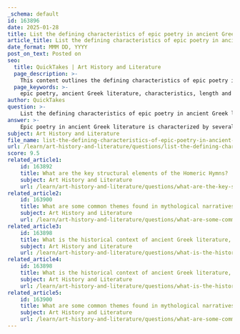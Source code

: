 ```yaml
---
_schema: default
id: 163896
date: 2025-01-28
title: List the defining characteristics of epic poetry in ancient Greek literature.
article_title: List the defining characteristics of epic poetry in ancient Greek literature.
date_format: MMM DD, YYYY
post_on_text: Posted on
seo:
  title: QuickTakes | Art History and Literature
  page_description: >-
    This content outlines the defining characteristics of epic poetry in ancient Greek literature, highlighting features such as length, metrical form, heroic themes, and the involvement of divine beings.
  page_keywords: >-
    epic poetry, ancient Greek literature, characteristics, length and structure, metrical form, dactylic hexameter, heroic themes, divine intervention, in medias res, epithets, oral tradition, cultural significance, complex characterization
author: QuickTakes
question: >-
    List the defining characteristics of epic poetry in ancient Greek literature.
answer: >-
    Epic poetry in ancient Greek literature is characterized by several defining features that distinguish it from other forms of poetry. Here are the key characteristics:\n\n1. **Length and Structure**: Epic poems are typically long narrative works that recount the adventures and exploits of heroes and gods. They often consist of thousands of lines, as seen in Homer's *Iliad* and *Odyssey*, which are foundational texts of this genre.\n\n2. **Metrical Form**: Epic poetry is primarily composed in dactylic hexameter, a metrical pattern that consists of six feet per line, where each foot can be a dactyl (one long syllable followed by two short syllables) or a spondee (two long syllables). This rhythmic structure contributes to the musicality and memorability of the verses.\n\n3. **Heroic Themes**: The narratives often center around heroic figures who embody the values and ideals of their culture. These heroes face significant challenges, engage in battles, and undergo personal transformations, reflecting the human experience and moral lessons.\n\n4. **Divine Intervention**: The involvement of gods and goddesses is a common theme in epic poetry. Deities often intervene in human affairs, influencing the outcomes of events and the fates of characters, which highlights the relationship between mortals and the divine.\n\n5. **In Medias Res**: Epic poems frequently begin in the middle of the action (in medias res), with background information provided through flashbacks or narrative exposition. This technique engages the audience and creates a sense of immediacy.\n\n6. **Use of Epithets**: Character epithets are a hallmark of epic poetry, where heroes and gods are often described with fixed phrases (e.g., "swift-footed Achilles" or "rosy-fingered Dawn"). These epithets serve to enhance the rhythm of the verse and provide immediate recognition of characters.\n\n7. **Oral Tradition**: Epic poetry has its roots in oral storytelling traditions. Bards, or aoidoi, would perform these poems in public settings, often adapting the narrative to suit their audience. This oral nature allowed for variations in the text and performance, contributing to the dynamic nature of the genre.\n\n8. **Cultural Significance**: Epic poetry serves as a means of preserving cultural history, values, and collective identity. The stories encapsulate the beliefs and ideals of ancient Greek society, reinforcing social norms and historical narratives.\n\n9. **Complex Characterization**: Characters in epic poetry are often multi-dimensional, exhibiting a range of emotions and moral dilemmas. This complexity allows for deeper exploration of themes such as honor, loyalty, and the human condition.\n\nThese characteristics collectively define the epic poetry genre in ancient Greek literature, establishing a framework that has influenced countless works throughout history.
subject: Art History and Literature
file_name: list-the-defining-characteristics-of-epic-poetry-in-ancient-greek-literature.md
url: /learn/art-history-and-literature/questions/list-the-defining-characteristics-of-epic-poetry-in-ancient-greek-literature
score: 9.5
related_article1:
    id: 163892
    title: What are the key structural elements of the Homeric Hymns?
    subject: Art History and Literature
    url: /learn/art-history-and-literature/questions/what-are-the-key-structural-elements-of-the-homeric-hymns
related_article2:
    id: 163900
    title: What are some common themes found in mythological narratives?
    subject: Art History and Literature
    url: /learn/art-history-and-literature/questions/what-are-some-common-themes-found-in-mythological-narratives
related_article3:
    id: 163898
    title: What is the historical context of ancient Greek literature, and how did it influence the works produced during that time?
    subject: Art History and Literature
    url: /learn/art-history-and-literature/questions/what-is-the-historical-context-of-ancient-greek-literature-and-how-did-it-influence-the-works-produced-during-that-time
related_article4:
    id: 163898
    title: What is the historical context of ancient Greek literature, and how did it influence the works produced during that time?
    subject: Art History and Literature
    url: /learn/art-history-and-literature/questions/what-is-the-historical-context-of-ancient-greek-literature-and-how-did-it-influence-the-works-produced-during-that-time
related_article5:
    id: 163900
    title: What are some common themes found in mythological narratives?
    subject: Art History and Literature
    url: /learn/art-history-and-literature/questions/what-are-some-common-themes-found-in-mythological-narratives
---
```


&nbsp;
